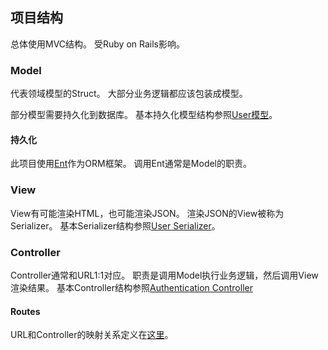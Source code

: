 ## 项目结构

总体使用MVC结构。
受Ruby on Rails影响。

### Model

代表领域模型的Struct。
大部分业务逻辑都应该包装成模型。

部分模型需要持久化到数据库。
基本持久化模型结构参照[User模型](./models/user.go)。

#### 持久化

此项目使用[Ent](https://entgo.io/)作为ORM框架。
调用Ent通常是Model的职责。

### View

View有可能渲染HTML，也可能渲染JSON。
渲染JSON的View被称为Serializer。
基本Serializer结构参照[User Serializer](./serializers/user.go)。

### Controller

Controller通常和URL1:1对应。
职责是调用Model执行业务逻辑，然后调用View渲染结果。
基本Controller结构参照[Authentication Controller](./controllers/authentication.go)

#### Routes

URL和Controller的映射关系定义在[这里](./routes/router.go)。
